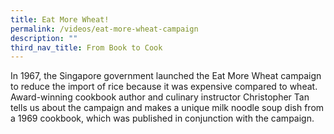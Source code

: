 ```yaml
---
title: Eat More Wheat!
permalink: /videos/eat-more-wheat-campaign
description: ""
third_nav_title: From Book to Cook
---
```

In 1967, the Singapore government launched the Eat More Wheat campaign to reduce the import of rice because it was expensive compared to wheat. Award-winning cookbook author and culinary instructor Christopher Tan tells us about the campaign and makes a unique milk noodle soup dish from a 1969 cookbook, which was published in conjunction with the campaign.